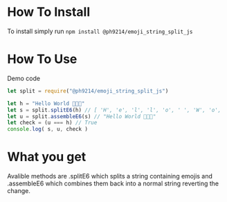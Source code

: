 # How To Install

To install simply run `npm install @ph9214/emoji_string_split_js`

# How To Use

Demo code

```javascript
let split = require("@ph9214/emoji_string_split_js")

let h = "Hello World 👩🏽‍🚀"
let s = split.splitE6(h) // [ 'H', 'e', 'l', 'l', 'o', ' ', 'W', 'o', 'r', 'l', 'd', ' ', '👩🏽‍🚀' ]
let u = split.assembleE6(s) // "Hello World 👩🏽‍🚀"
let check = (u === h) // True
console.log( s, u, check )
```

# What you get

Avalible methods are .splitE6 which splits a string containing emojis and .assembleE6 which combines them back into a normal string reverting the change.